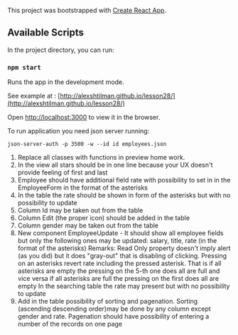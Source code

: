 This project was bootstrapped with [Create React App](https://github.com/facebook/create-react-app).

## Available Scripts

In the project directory, you can run:

### `npm start`

Runs the app in the development mode.<br />

See example at : [http://alexshtilman.github.io/lesson28/](http://alexshtilman.github.io/lesson28/)

Open [http://localhost:3000](http://localhost:3000) to view it in the browser.

To run application you need json server running:

`json-server-auth -p 3500 -w --id id employees.json`

1. Replace all classes with functions in preview home work.
1. In the view all stars should be in one line because your UX doesn't provide feeling of first and last
1. Employee should have additional field rate with possibility to set in in the EmployeeForm in the format of the asterisks
1. In the table the rate should be shown in form of the asterisks but with no possibility to update
1. Column Id may be taken out from the table
1. Column Edit (the proper icon) should be added in the table
1. Column gender may be taken out from the table
1. New component EmployeeUpdate - It should show all employee fields but only the following ones may be updated: salary, title, rate (in the format of the asterisks)
   Remarks: Read Only property doesn't imply alert (as you did) but it does "gray-out" that is disabling of clicking.
   Pressing on an asterisks revert rate including the pressed asterisk. That is if all asterisks are empty the pressing on the 5-th one does all are full and vice versa if all asterisks are full the pressing on the first does all are empty
   In the searching table the rate may present but with no possibility to update
1. Add in the table possibility of sorting and pagenation.
   Sorting (ascending descending order)may be done by any column except gender and rate.
   Pagenation should have possibility of entering a number of the records on one page
